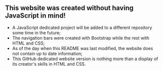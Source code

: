 ## This website was created without having JavaScript in mind!

- A JavaScript dedicated project will be added to a different repository some time in the future;
- The navigation bars were created with Bootstrap while the rest with HTML and CSS;
- As of the day when this README was last modified, the website does not contain up to date information;
- This GitHub dedicated website version is nothing more than a display of its creator's skills in HTML and CSS.
